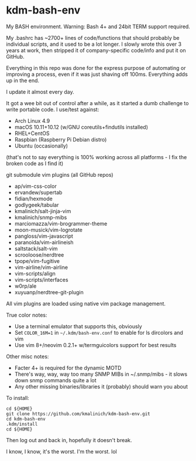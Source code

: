 # kdm-bash-env
My BASH environment. Warning: Bash 4+ and 24bit TERM support required.

My .bashrc has ~2700+ lines of code/functions that should probably be individual scripts, and it used to be a lot longer.
I slowly wrote this over 3 years at work, then stripped it of company-specific code/info and put it on GitHub.

Everything in this repo was done for the express purpose of automating or improving a process, even if it was just shaving off 100ms. Everything adds up in the end.

I update it almost every day.

It got a wee bit out of control after a while, as it started a dumb challenge to write portable code.
I use/test against:
* Arch Linux 4.9
* macOS 10.11+10.12 (w/GNU coreutils+findutils installed)
* RHEL+CentOS
* Raspbian (Raspberry Pi Debian distro)
* Ubuntu (occasionally)

(that's not to say everything is 100% working across all platforms - I fix the broken code as I find it)

git submodule vim plugins (all GitHub repos)
* ap/vim-css-color
* ervandew/supertab
* fidian/hexmode
* godlygeek/tabular
* kmalinich/salt-jinja-vim
* kmalinich/snmp-mibs
* marciomazza/vim-brogrammer-theme
* moon-musick/vim-logrotate
* pangloss/vim-javascript
* paranoida/vim-airlineish
* saltstack/salt-vim
* scrooloose/nerdtree
* tpope/vim-fugitive
* vim-airline/vim-airline
* vim-scripts/align
* vim-scripts/interfaces
* w0rp/ale
* xuyuanp/nerdtree-git-plugin

All vim plugins are loaded using native vim package management.

True color notes:
* Use a terminal emulator that supports this, obviously
* Set `COLOR_16M=1` in `~/.kdm/bash-env.conf` to enable for ls dircolors and vim
* Use vim 8+/neovim 0.2.1+ w/termguicolors support for best results

Other misc notes:
* Facter 4+ is required for the dynamic MOTD
* There's way, way, way too many SNMP MIBs in ~/.snmp/mibs - it slows down snmp commands quite a lot
* Any other missing binaries/libraries it (probably) should warn you about

To install:

```
cd ${HOME}
git clone https://github.com/kmalinich/kdm-bash-env.git
cd kdm-bash-env
.kdm/install
cd ${HOME}
```

Then log out and back in, hopefully it doesn't break.

I know, I know, it's the worst. I'm the worst. lol
